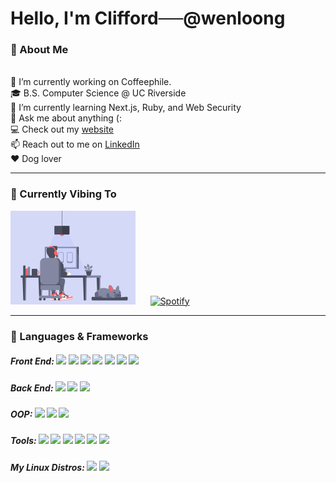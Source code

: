 # Hello, I'm Clifford<s>&nbsp;&nbsp;&nbsp;&nbsp;&nbsp;&nbsp;</s>@wenloong
<h3> 🐶 About Me </h3>

<br>🔭 I’m currently working on Coffeephile.
<br>🎓 B.S. Computer Science @ UC Riverside
<br>🌱 I’m currently learning Next.js, Ruby, and Web Security
<br>💬 Ask me about anything (:
<br>💻 Check out my [website](https://www.cliffordng.com)
<br>📫 Reach out to me on [LinkedIn](https://www.linkedin.com/in/cliffordng)
<br>❤️ Dog lover

<hr>

<h3> 🎵 Currently Vibing To </h3>

<img height="150px" src="https://github.com/wenloong/wenloong/blob/main/frenchie.gif"/> &nbsp;&nbsp;&nbsp;&nbsp;&nbsp;[![Spotify](https://spotify-now-playing.wenloong.vercel.app/api/spotify)](https://open.spotify.com/user/cliffordngwl)

<hr>

<h3> 🔧 Languages & Frameworks </h3>

<h5> Front End:
  <img src="https://img.shields.io/badge/-JavaScript-F7DF1C?style=flat-square&logo=javascript&logoColor=black"/>
  <img src="https://img.shields.io/badge/-TypeScript-007ACC?style=flat-square&logo=typescript&logoColor=white"/>
  <img src="https://img.shields.io/badge/-React.js-61DAFB?style=flat-square&logo=react&logoColor=black"/>
  <img src="https://img.shields.io/badge/-Ruby-CC0000?style=flat-square&logo=ruby&logoColor=white"/>
  <img src="https://img.shields.io/badge/-HTML5-%23E44D27?style=flat-square&logo=html5&logoColor=ffffff"/>
  <img src="https://img.shields.io/badge/-CSS3-%231572B6?style=flat-square&logo=css3"/>
  <img src="https://img.shields.io/badge/-Sass-%23CC6699?style=flat-square&logo=sass&logoColor=ffffff"/>
</h5>

<h5> Back End:
  <img src="https://img.shields.io/badge/-MongoDB-12924F?style=flat-square&logo=mongodb&logoColor=ffffff"/>
  <img src="https://img.shields.io/badge/-Postgres-0064a5?style=flat-square&logo=postgresql&logoColor=ffffff"/>
  <img src="https://img.shields.io/badge/-Hadoop-D1A162?style=flat-square&logo=apache&logoColor=ffffff"/>
</h5>

<h5> OOP: 
  <img src="http://img.shields.io/badge/-C++-A8B9CC?style=flat-square&logo=c%2B%2B&logoColor=black"/>
  <img src="https://img.shields.io/badge/-Java-5382A1?style=flat-square&logo=java"/>
  <img src="https://img.shields.io/badge/-Python-4B8BBE?style=flat-square&logo=python&logoColor=ffffff"/>
</h5>

<h5> Tools:
  <img src="https://img.shields.io/badge/-Nodejs-026E00?style=flat-square&logo=Node.js&logoColor=ffffff"/>
  <img src="https://img.shields.io/badge/-Jupyter Notebook-DD4814?style=flat-square&logo=jupyter&logoColor=ffffff"/>
  <img src="https://img.shields.io/badge/-Vim-228B22?style=flat-square&logo=vim&logoColor=ffffff"/>
  <img src="https://img.shields.io/badge/-Git-%23F05032?style=flat-square&logo=git&logoColor=ffffff"/>
  <img src="https://img.shields.io/badge/-GitHub-181717?style=flat-square&logo=github"/>
  <img src="https://img.shields.io/badge/-Firebase-FFCA28?style=flat-square&logo=firebase&logoColor=black"/>
</h5>

<h5> My Linux Distros:
  <img src="https://img.shields.io/badge/-Arch Linux-1793D1?style=flat-square&logo=arch-linux&logoColor=white"/>
  <img src="https://img.shields.io/badge/-Ubuntu-DD4814?style=flat-square&logo=ubuntu&logoColor=white"/>
</h5>
